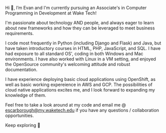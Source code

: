 Hi 👋, I’m Evan and I'm currently pursuing an Associate's in Computer Programming in Development at Wake Tech!

I'm passionate about technology AND people, and always eager to learn about new frameworks and how they can be leveraged to meet business requirements. 

I code most frequently in Python (including Django and Flask) and Java, but have taken introductory courses in HTML, PHP, JavaScript, and SQL. I have had exposure 
to all standard OS', coding in both Windows and Mac environments. I have also worked with Linux in a VM setting, and enjoyed the OpenSource community's welcoming 
attitude and robust documentation. 

I have experience deploying basic cloud applications using OpenShift, as well as basic working expereience in AWS and GCP. The possibilities of cloud native 
applications excites me, and I look forward to expanding my knowledge of them. 

Feel free to take a look around at my code and email me @ escarborough@my.waketech.edu if you have any questions / collaboration opportunities. 

Keep exploring 🚀


